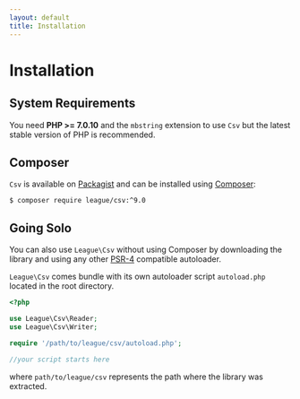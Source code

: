 ```yaml
---
layout: default
title: Installation
---
```


# Installation

## System Requirements

You need **PHP >= 7.0.10** and the `mbstring` extension to use `Csv` but the latest stable version of PHP is recommended.

## Composer

`Csv` is available on [Packagist](https://packagist.org/packages/league/csv) and can be installed using [Composer](https://getcomposer.org/):

~~~
$ composer require league/csv:^9.0
~~~

## Going Solo

You can also use `League\Csv` without using Composer by downloading the library and using any other [PSR-4](http://www.php-fig.org/psr/psr-4/) compatible autoloader.

`League\Csv` comes bundle with its own autoloader script `autoload.php` located in the root directory.

~~~php
<?php

use League\Csv\Reader;
use League\Csv\Writer;

require '/path/to/league/csv/autoload.php';

//your script starts here
~~~

where `path/to/league/csv` represents the path where the library was extracted.